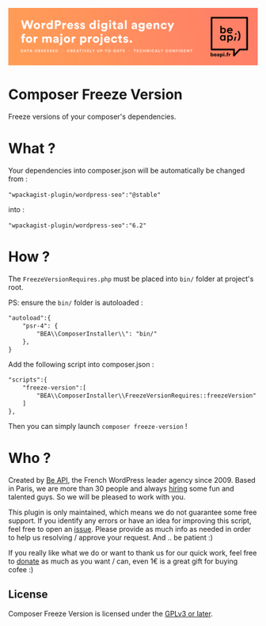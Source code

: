 <a href="https://beapi.fr">![Be API Github Banner](banner-github.png)</a>

# Composer Freeze Version

Freeze versions of your composer's dependencies.

# What ?

Your dependencies into composer.json will be automatically be changed from :

`"wpackagist-plugin/wordpress-seo":"@stable"`

into :

`"wpackagist-plugin/wordpress-seo":"6.2"`

# How ?

The `FreezeVersionRequires.php` must be placed into `bin/` folder at project's root.

PS: ensure the `bin/` folder is autoloaded :
```<?php
"autoload":{
	"psr-4": {
		"BEA\\ComposerInstaller\\": "bin/"
	},
}
```

Add the following script into composer.json :
```<?php
"scripts":{
    "freeze-version":[
        "BEA\\ComposerInstaller\\FreezeVersionRequires::freezeVersion"
    ]
},
```

Then you can simply launch `composer freeze-version` !

# Who ?

Created by [Be API](https://beapi.fr), the French WordPress leader agency since 2009. Based in Paris, we are more than 30 people and always [hiring](https://beapi.workable.com) some fun and talented guys. So we will be pleased to work with you.

This plugin is only maintained, which means we do not guarantee some free support. If you identify any errors or have an idea for improving this script, feel free to open an [issue](../../issues/new). Please provide as much info as needed in order to help us resolving / approve your request. And .. be patient :)

If you really like what we do or want to thank us for our quick work, feel free to [donate](https://www.paypal.me/BeAPI) as much as you want / can, even 1€ is a great gift for buying cofee :)

## License

Composer Freeze Version is licensed under the [GPLv3 or later](LICENSE.md).
